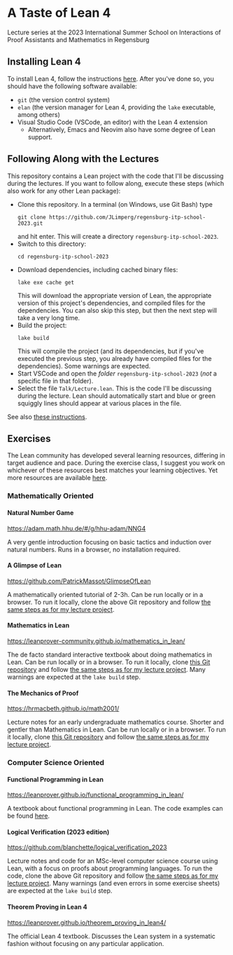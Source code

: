 # A Taste of Lean 4

Lecture series at the 2023 International Summer School on Interactions of Proof
Assistants and Mathematics in Regensburg

## Installing Lean 4

To install Lean 4, follow the instructions
[here](https://leanprover-community.github.io/get_started.html). After you've
done so, you should have the following software available:

- `git` (the version control system)
- `elan` (the version manager for Lean 4, providing the `lake` executable, among
   others)
- Visual Studio Code (VSCode, an editor) with the Lean 4 extension
  - Alternatively, Emacs and Neovim also have some degree of Lean support.

## Following Along with the Lectures

This repository contains a Lean project with the code that I'll be discussing
during the lectures. If you want to follow along, execute these steps (which
also work for any other Lean package):

- Clone this repository. In a terminal (on Windows, use Git Bash) type
  ```text
  git clone https://github.com/JLimperg/regensburg-itp-school-2023.git
  ```
  and hit enter. This will create a directory `regensburg-itp-school-2023`.
- Switch to this directory:
  ```text
  cd regensburg-itp-school-2023
  ```
- Download dependencies, including cached binary files:
  ```text
  lake exe cache get
  ```
  This will download the appropriate version of Lean, the appropriate version
  of this project's dependencies, and compiled files for the dependencies.
  You can also skip this step, but then the next step will take a very long
  time.
- Build the project:
  ```text
  lake build
  ```
  This will compile the project (and its dependencies, but if you've executed
  the previous step, you already have compiled files for the dependencies).
  Some warnings are expected.
- Start VSCode and open the *folder* `regensburg-itp-school-2023` (*not* a
  specific file in that folder).
- Select the file `Talk/Lecture.lean`. This is the code I'll be discussing
  during the lecture. Lean should automatically start and blue or green squiggly
  lines should appear at various places in the file.

See also [these
instructions](https://leanprover-community.github.io/install/project.html#working-on-an-existing-project).

## Exercises

The Lean community has developed several learning resources, differing in target
audience and pace. During the exercise class, I suggest you work on whichever of
these resources best matches your learning objectives. Yet more resources are
available [here](https://leanprover-community.github.io/learn.html).

### Mathematically Oriented

#### Natural Number Game

https://adam.math.hhu.de/#/g/hhu-adam/NNG4

A very gentle introduction focusing on basic tactics and induction over
natural numbers. Runs in a browser, no installation required.

#### A Glimpse of Lean

https://github.com/PatrickMassot/GlimpseOfLean

A mathematically oriented tutorial of 2-3h. Can be run locally or in a browser.
To run it locally, clone the above Git repository and follow [the same steps as
for my lecture project](#following-along-with-the-lectures).

#### Mathematics in Lean

https://leanprover-community.github.io/mathematics_in_lean/

The de facto standard interactive textbook about doing mathematics in Lean. Can
be run locally or in a browser. To run it locally, clone [this Git
repository](https://github.com/leanprover-community/mathematics_in_lean) and
follow [the same steps as for my lecture
project](#following-along-with-the-lectures). Many warnings are expected at the
`lake build` step.

#### The Mechanics of Proof

https://hrmacbeth.github.io/math2001/

Lecture notes for an early undergraduate mathematics course. Shorter and gentler
than Mathematics in Lean. Can be run locally or in a browser. To run it locally,
clone [this Git repository](https://github.com/hrmacbeth/math2001) and follow
[the same steps as for my lecture project](#following-along-with-the-lectures).

### Computer Science Oriented

#### Functional Programming in Lean

https://leanprover.github.io/functional_programming_in_lean/

A textbook about functional programming in Lean. The code examples can be found
[here](https://github.com/leanprover/fp-lean).

#### Logical Verification (2023 edition)

https://github.com/blanchette/logical_verification_2023

Lecture notes and code for an MSc-level computer science course using Lean, with
a focus on proofs about programming languages. To run the code, clone the above
Git repository and follow [the same steps as for my lecture
project](#following-along-with-the-lectures). Many warnings (and even errors in
some exercise sheets) are expected at the `lake build` step.

#### Theorem Proving in Lean 4

https://leanprover.github.io/theorem_proving_in_lean4/

The official Lean 4 textbook. Discusses the Lean system in a systematic fashion
without focusing on any particular application.
